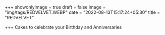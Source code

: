 
+++
 showonlyimage = true
 draft = false
 image = "img/tags/REDVELVET.WEBP" 
 date = "2022-08-13T15:17:24+05:30" 
 title = "REDVELVET" 

+++ 
 Cakes to celebrate your Birthday and Anniversaries
